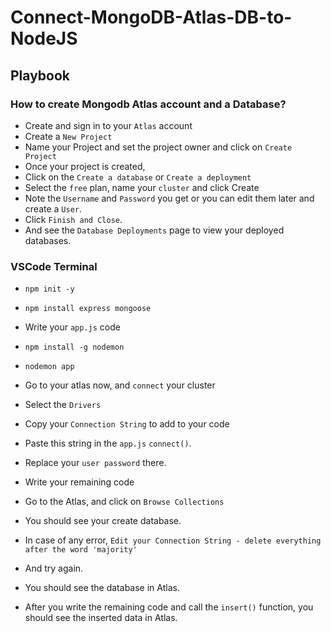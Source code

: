 # Connect-MongoDB-Atlas-DB-to-NodeJS

## Playbook

### How to create Mongodb Atlas account and a Database?

* Create and sign in to your `Atlas` account
* Create a `New Project`
* Name your Project and set the project owner and click on `Create Project`
* Once your project is created, 
* Click on the `Create a database` or `Create a deployment`
* Select the `free` plan, name your `cluster` and click Create
* Note the `Username` and `Password` you get or you can edit them later and create a `User`.
* Click `Finish and Close`.
* And see the `Database Deployments` page to view your deployed databases.

### VSCode Terminal

*     npm init -y
*     npm install express mongoose
* Write your `app.js` code
*     npm install -g nodemon
*     nodemon app
* Go to your atlas now, and `connect` your cluster
* Select the `Drivers`
* Copy your `Connection String` to add to your code
* Paste this string in the `app.js` `connect()`.
* Replace your `user password` there.
* Write your remaining code

* Go to the Atlas, and click on `Browse Collections`
* You should see your create database.
* In case of any error, `Edit your Connection String - delete everything after the word 'majority'`
* And try again.
* You should see the database in Atlas.
* After you write the remaining code and call the `insert()` function, you should see the inserted data in Atlas.
